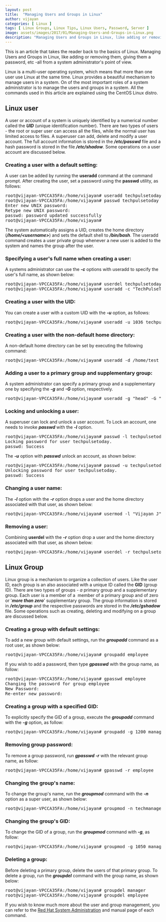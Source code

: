 ```yaml
---
layout: post
title:  "Managing Users and Groups in Linux"
author: vijayan
categories: [ Linux ]
tags: [ Linux Groups, Linux Tips, Linux Users, Password, Server ]
image: assets/images/2017/01/Managing-Users-and-Groups-in-Linux.png
description: "Managing Users and Groups in Linux, like adding or removing them, giving them a password etc -all from a system administrator's point of view."
---
```

This is an article that takes the reader back to the basics of Linux. Managing Users and Groups in Linux, like adding or removing them, giving them a password, etc -all from a system administrator's point of view.

Linux is a multi-user operating system, which means that more than one user use Linux at the same time. Linux provides a beautiful mechanism to manage users in a system. On of the most important roles of a system administrator is to manage the users and groups in a system. All the commands used in this article are explained using the CentOS Linux distro.
<h2>Linux user</h2>
A user or account of a system is uniquely identified by a numerical number called the <em><strong>UID</strong></em> (unique identification number). There are two types of users - the root or super user can access all the files, while the normal user has limited access to files. A superuser can add, delete and modify a user account. The full account information is stored in the <strong><em>/etc/passwd</em></strong> file and a hash password is stored in the file <strong><em>/etc/shadow</em></strong>. Some operations on a user account are discussed below.
<h3>Creating a user with a default setting:</h3>
A user can be added by running the <strong>useradd</strong> command at the command prompt. After creating the user, set a password using the <strong>passwd</strong> utility, as follows:
<pre class="lang:default decode:true">root@vijayan-VPCCA35FA:/home/vijayan# useradd techpulsetoday
root@vijayan-VPCCA35FA:/home/vijayan# passwd techpulsetoday
Enter new UNIX password: 
Retype new UNIX password: 
passwd: password updated successfully
root@vijayan-VPCCA35FA:/home/vijayan#</pre>
The system automatically assigns a UID, creates the home directory (<strong><em>/home/&lt;username&gt;</em></strong>) and sets the default shell to <strong><em>/bin/bash</em></strong>. The useradd command creates a user private group whenever a new user is added to the system and names the group after the user.
<h3>Specifying a user's full name when creating a user:</h3>
A systems administrator can use the <strong><em>-c</em></strong> options with useradd to specify the user's full name, as shown below:
<pre class="lang:default decode:true">root@vijayan-VPCCA35FA:/home/vijayan# userdel techpulsetoday
root@vijayan-VPCCA35FA:/home/vijayan# useradd -c "TechPulseToday" techpulsetoday</pre>
<h3>Creating a user with the UID:</h3>
You can create a user with a custom UID with the <em><strong>-u</strong></em> option, as follows:
<pre class="lang:default decode:true">root@vijayan-VPCCA35FA:/home/vijayan# useradd -u 1036 techpulsetoday</pre>
<h3>Creating a user with the non-default home directory:</h3>
A non-default home directory can be set by executing the following command:
<pre class="lang:default decode:true ">root@vijayan-VPCCA35FA:/home/vijayan# useradd -d /home/test techpulsetoday</pre>
<h3>Adding a user to a primary group and supplementary group:</h3>
A system administrator can specify a primary group and a supplementary one by specifying the <strong><em>-g</em></strong> and <strong><em>-G</em></strong> option, respectively.
<pre class="lang:default decode:true">root@vijayan-VPCCA35FA:/home/vijayan# useradd -g "head" -G "faculty" techpulsetoday</pre>
<h3>Locking and unlocking a user:</h3>
A superuser can lock and unlock a user account. To Lock an account, one needs to invoke <strong><em>passwd</em></strong> with the <strong><em>-l</em></strong> option.
<pre class="lang:default decode:true">root@vijayan-VPCCA35FA:/home/vijayan# passwd -l techpulsetoday
Locking password for user techpulsetoday.
passwd: Success</pre>
The <strong><em>-u</em></strong> option with <em><strong>passwd</strong></em> unlock an account, as shown below:
<pre class="lang:default decode:true">root@vijayan-VPCCA35FA:/home/vijayan# passwd -u techpulsetoday
Unlocking password for user techpulsetoday.
passwd: Success</pre>
<h3>Changing a user name:</h3>
The <strong><em>-l</em></strong> option with the <strong><em>-r</em></strong> option drops a user and the home directory associated with that user, as shown below:
<pre class="lang:default decode:true ">root@vijayan-VPCCA35FA:/home/vijayan# usermod -l "Vijayan J" techpulsetoday</pre>
<h3>Removing a user:</h3>
Combining <strong>userdel</strong> with the <strong><em>-r</em></strong> option drop a user and the home directory associated with that user, as shown below:
<pre class="lang:default decode:true">root@vijayan-VPCCA35FA:/home/vijayan# userdel -r techpulsetoday</pre>
<h2>Linux Group</h2>
Linux group is a mechanism to organize a collection of users. Like the user ID, each group is an also associated with a unique ID called the <strong>GID</strong> (group ID). There are two types of groups <em>- a</em> primary group and a supplementary group. Each user is a member of a  member of a primary group and of zero or '<strong><em>more than zero</em></strong>' supplementary group. The group information is stored in <strong><em>/etc/group</em></strong> and the respective passwords are stored in the <strong><em>/etc/gshadow</em></strong> file. Some operations such as creating, deleting and modifying on a group are discussed below.
<h3>Creating a group with default settings:</h3>
To add a new group with default settings, run the <strong><em>groupadd</em></strong> command as a root user, as shown below:
<pre class="lang:default decode:true">root@vijayan-VPCCA35FA:/home/vijayan# groupadd employee</pre>
If you wish to add a password, then type <em><strong>gpasswd</strong></em> with the group name, as follow:
<pre class="lang:default decode:true">root@vijayan-VPCCA35FA:/home/vijayan# gpasswd employee
Changing the password for group employee
New Password:
Re-enter new password:</pre>
<h3>Creating a group with a specified GID:</h3>
To explicitly specify the GID of a group, execute the <em><strong>groupadd</strong></em> command with the <em><strong>-g</strong> </em>option, as follow:
<pre class="lang:default decode:true">root@vijayan-VPCCA35FA:/home/vijayan# groupadd -g 1200 manager</pre>
<h3>Removing group password:</h3>
To remove a group password, run <strong><em>gpasswd</em> <em>-r</em></strong> with the relevant group name, as follow:
<pre class="lang:default decode:true">root@vijayan-VPCCA35FA:/home/vijayan# gpasswd -r employee</pre>
<h3>Changing the group's name:</h3>
To change the group's name, run the <em><strong>groupmod</strong></em> command with the <strong><em>-n</em></strong> option as a super user, as shown below:
<pre class="lang:default decode:true ">root@vijayan-VPCCA35FA:/home/vijayan# groupmod -n techmanager employee</pre>
<h3>Changing the group's GID:</h3>
To change the GID of a group, run the <em><strong>groupmod</strong></em> command with <em><strong>-g</strong></em>, as follow:
<pre class="lang:default decode:true">root@vijayan-VPCCA35FA:/home/vijayan# groupmod -g 1050 manager</pre>
<h3>Deleting a group:</h3>
Before deleting a primary group, delete the users of that primary group. To delete a group, run the <em><strong>groupdel</strong></em> command with the group name, as shown below:
<pre class="lang:default decode:true ">root@vijayan-VPCCA35FA:/home/vijayan# groupdel manager
root@vijayan-VPCCA35FA:/home/vijayan# groupdel employee</pre>
If you wish to know much more about the user and group management, you can refer to the <a href="https://www.redhat.com/en">Red Hat System Administration</a> and manual page of each command.